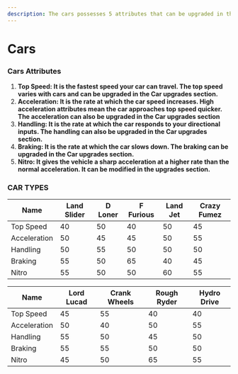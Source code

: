 ```yaml
---
description: The cars possesses 5 attributes that can be upgraded in the car upgrades secti
---
```


# Cars

### **Cars Attributes**

1. **Top Speed: It is the fastest speed your car can travel. The top speed varies with cars and can be upgraded in the Car upgrades section.**&#x20;
2. **Acceleration: It is the rate at which the car speed increases. High acceleration attributes mean the car approaches top speed quicker. The acceleration can also be upgraded in the Car upgrades section**
3. **Handling: It is the rate at which the car responds to your directional inputs. The handling can also be upgraded in the Car upgrades section.**
4. **Braking: It is the rate at which the car slows down. The braking can be upgraded in the Car upgrades section.**
5. **Nitro: It gives the vehicle a sharp acceleration at a higher rate than the normal acceleration. It can be modified in the upgrades section.**

### CAR TYPES

| Name         | Land Slider | D Loner | F Furious | Land Jet | Crazy Fumez |
| ------------ | ----------- | ------- | --------- | -------- | ----------- |
| Top Speed    | 40          | 50      | 40        | 50       | 45          |
| Acceleration | 50          | 45      | 45        | 50       | 55          |
| Handling     | 50          | 55      | 50        | 50       | 50          |
| Braking      | 55          | 50      | 65        | 40       | 45          |
| Nitro        | 55          | 50      | 50        | 60       | 55          |

| Name         | Lord Lucad | Crank Wheels | Rough Ryder | Hydro Drive |
| ------------ | ---------- | ------------ | ----------- | ----------- |
| Top Speed    | 45         | 55           | 40          | 40          |
| Acceleration | 50         | 40           | 50          | 55          |
| Handling     | 55         | 50           | 45          | 50          |
| Braking      | 55         | 55           | 50          | 50          |
| Nitro        | 45         | 50           | 65          | 55          |
